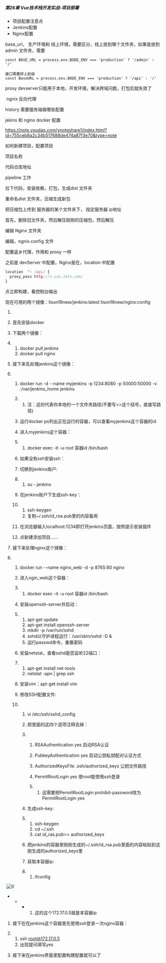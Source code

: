 ##### **第26章 Vue技术栈开发实战-项目部署**

- 项目配置注意点
- Jenkins配置
- Nginx配置



base_url， 生产环境和 线上环境，需要区分，线上放到哪个文件夹，如果是放到 admin 文件夹，需要 

```
const BASE_URL = process.env.BODE_ENV === 'production' ? '/admin' : '/'

接口需要拼上前缀
const BaseURL = process.env.BODE_ENV === 'production' ? '/api' : '/'

```

proxy  devserver只能用于本地，开发环境，解决跨域问题，打包后就失效了

​	ngnix  反向代理

history 需要服务端做哪些配置

jekins 和  nginx docker 配置

https://note.youdao.com/ynoteshare1/index.html?id=755ceb8a2c34b517688de474a87f3e70&type=note	





如何新建项目，配置项目

项目名称

代码仓库地址

pipeline 工作

拉下代码，安装依赖，打包，生成dist 文件夹

重命名dist 文件夹，压缩生成新包

把压缩包上传到 服务器的某个文件夹下， 指定服务器 ip地址

首先，删除旧文件夹，然后解压刚刚的压缩包，然后解压



编辑 Nginx 文件夹

编辑，ngnix.config 文件

配置返乡代理，作用和 proxy 一样

之前是 devServer 中配置，Nginx是在，location 中配置

```js
location  ^~ /api/ {
  proxy_pass http://t.cas.letv.com;
}
```

点立即构建，看控制台输出





现在可用的两个镜像：lison16new/jenkins:latest    lison16new/nginx:config

1. 

2. 首先安装docker

3. 下载两个镜像：

4. 1. docker pull jenkins
   2. docker pull nginx

5. 接下来先处理jenkins这个镜像：

6. 1. docker run -d --name myjenkins -p 1234:8080 -p 50000:50000 -v :/var/jenkins_home jenkins

   2. 1. 注：这的代表你本地的一个文件夹路径(不要写<>这个括号，直接写路径)

   3. 运行docker ps列出正在运行的容器，可以查看myjenkins这个容器的id

   4. 进入myjenkins这个容器：

   5. 1. docker exec -it -u root 容器id /bin/bash

   6. 如果没有ssh安装ssh：

   7. 切换到jenkins账户:

   8. 1. su - jenkins

   9. 在jenkins账户下生成ssh-key：

   10. 1. ssh-keygen
       2. 复制~/.ssh/id_rsa.pub里的内容备用

   11. 在浏览器输入localhost:1234即打开jenkins页面，按照提示安装插件

   12. 点新建添加项目......

7. 接下来处理nginx这个镜像：

8. 1. docker run --name nginx_web -d -p 8765:80 nginx

   2. 进入ngin_web这个容器：

   3. 1. docker exec -it -u root 容器id /bin/bash

   4. 安装openssh-server并启动：

   5. 1. apt-get update
      2. apt-get install openssh-server
      3. mkdir -p /var/run/sshd
      4. sshd以守护进程运行：/usr/sbin/sshd -D &
      5. 运行passwd命令，重置密码

   6. 安装netstat，查看sshd是否监听22端口：

   7. 1. apt-get install net-tools
      2. netstat -apn | grep ssh

   8. 安装vim：apt-get install vim

   9. 修改SSH配置文件:

   10. 1. vi /etc/ssh/sshd_config

       2. 把里面的这四个选项注释去掉：

       3. 1. RSAAuthentication yes  启动RSA认证

          2. PubkeyAuthentication yes  启动公钥私钥配对认证方式

          3. AuthorizedKeysFile .ssh/authorized_keys  公钥文件路径

          4. PermitRootLogin yes  使root能使用ssh登录

          5. 1. 这需要把PermitRootLogin prohibit-password改为PermitRootLogin yes

       4. 生成ssh-key:

       5. 1. ssh-keygen
          2. cd ~/.ssh
          3. cat id_ras.pub>> authorized_keys

       6. 把jenkins的容器里刚刚生成的~/.ssh/id_rsa.pub里面的内容粘贴到这刚生成的authorized_keys里

       7. 获取本容器ip:

       8. 1. ifconfig

​    ![0](https://note.youdao.com/yws/public/resource/755ceb8a2c34b517688de474a87f3e70/xmlnote/WEBRESOURCE241a60a692a27c68421d8c37ca5e3043/685)

- - - 1. 这的这个172.17.0.5就是本容器ip

1. 接下在在jenkins这个容器里先使用ssh登录一次nginx容器：

2. 1. ssh [root@172.17.0.5](mailto:root@172.17.0.5)
   2. 出现提问填写yes

3. 接下来在jenkins界面里配置构建配置就可以了